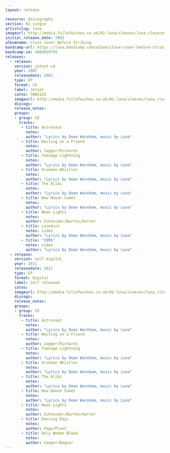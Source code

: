 ```yaml
---
layout: release

resource: discography
section: 02-single
artistslug: luna
imageurl: http://media.fullofwishes.co.uk/02-luna/sleeves/luna_closecoverbeforestriking.jpg
initial_release_date: 2002
albumname: Close Cover Before Striking
bandcamp-url: https://luna.bandcamp.com/album/close-cover-before-striking
bandcamp-id: 3884059705
releases:
  - release: 
    version: jetset-cd
    year: 2002
    releasedate: 2002
    type: EP
    format: CD
    label: Jetset
    catno: TWA51CD
    imageurl: http://media.fullofwishes.co.uk/02-luna/sleeves/luna_closecoverbeforestriking.jpg
    discogs: 
    release_notes: 
    groups:
    - group: CD
      tracks: 
       - title: Astronaut
         notes: 
         author: "Lyrics by Dean Wareham, music by Luna"
       - title: Waiting on a Friend
         notes: 
         author: Jagger/Richards
       - title: Teenage Lightning
         notes: 
         author: "Lyrics by Dean Wareham, music by Luna"
       - title: Drunken Whistler
         notes: 
         author: "Lyrics by Dean Wareham, music by Luna"
       - title: The Alibi
         notes: 
         author: "Lyrics by Dean Wareham, music by Luna"
       - title: New Haven Comet
         notes: 
         author: "Lyrics by Dean Wareham, music by Luna"
       - title: Neon Lights
         notes: 
         author: Schneider/Bartos/Hutter
       - title: Lovedust
         notes: video
         author: "Lyrics by Dean Wareham, music by Luna"
       - title: "1995"
         notes: video
         author: "Lyrics by Dean Wareham, music by Luna"
  - release: 
    version: self-digital
    year: 2011
    releasedate: 2011
    type: EP
    format: Digital
    label: Self released
    catno: 
    imageurl: http://media.fullofwishes.co.uk/02-luna/sleeves/luna_closecoverbeforestriking.jpg
    discogs: 
    release_notes: 
    groups:
    - group: CD
      tracks: 
       - title: Astronaut
         notes: 
         author: "Lyrics by Dean Wareham, music by Luna"
       - title: Waiting on a Friend
         notes: 
         author: Jagger/Richards
       - title: Teenage Lightning
         notes: 
         author: "Lyrics by Dean Wareham, music by Luna"
       - title: Drunken Whistler
         notes: 
         author: "Lyrics by Dean Wareham, music by Luna"
       - title: The Alibi
         notes: 
         author: "Lyrics by Dean Wareham, music by Luna"
       - title: New Haven Comet
         notes: 
         author: "Lyrics by Dean Wareham, music by Luna"
       - title: Neon Lights
         notes: 
         author: Schneider/Bartos/Hutter
       - title: Dancing Days
         notes: 
         author: Page/Plant
       - title: Only Women Bleed
         notes: 
         author: Cooper/Wagner
---
```

